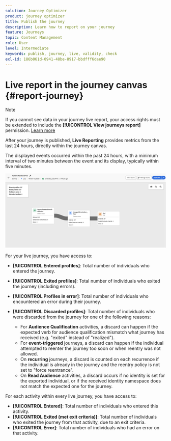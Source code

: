 ```yaml
---
solution: Journey Optimizer
product: journey optimizer
title: Publish the journey
description: Learn how to report on your journey
feature: Journeys
topic: Content Management
role: User
level: Intermediate
keywords: publish, journey, live, validity, check
exl-id: 186b061d-0941-48be-8917-bbdfff6dae90
---
```

# Live report in the journey canvas {#report-journey}

>[!NOTE]
>
>If you cannot see data in your journey live report, your access rights must be extended to include the **[!UICONTROL View journeys report]** permission. [Learn more](../administration/permissions.md)

After your journey is published, **Live Reporting** provides metrics from the last 24 hours, directly within the journey canvas.

The displayed events occurred within the past 24 hours, with a minimum interval of two minutes between the event and its display, typically within five minutes.

![](assets/journey_live_report.png)

For your live journey, you have access to:

* **[!UICONTROL Entered profiles]**: Total number of individuals who entered the journey.
* **[!UICONTROL Exited profiles]**: Total number of individuals who exited the journey (including errors).
* **[!UICONTROL Profiles in error]**: Total number of individuals who encountered an error during their journey.
* **[!UICONTROL Discarded profiles]**: Total number of individuals who were discarded from the journey for one of the following reasons:

    * For **Audience Qualification** activities, a discard can happen if the expected verb for audience qualification mismatch what journey has received (e.g. "exited" instead of "realized").
    * For **event-triggered** journeys, a discard can happen if the individual attempted to reenter the journey too soon or when reentry was not allowed.
    * On **recurring** journeys, a discard is counted on each recurrence if the individual is already in the journey and the reentry policy is not set to "force reentrance".
    * On **Read Audience** activities, a discard occurs if no identity is set for the exported individual, or if the received identity namespace does not match the expected one for the journey.

For each activity within every live journey, you have access to:

* **[!UICONTROL Entered]**: Total number of individuals who entered this activity.
* **[!UICONTROL Exited (met exit criteria)]**: Total number of individuals who exited the journey from that activity, due to an exit criteria.
* **[!UICONTROL Error]**: Total number of individuals who had an error on that activity.
